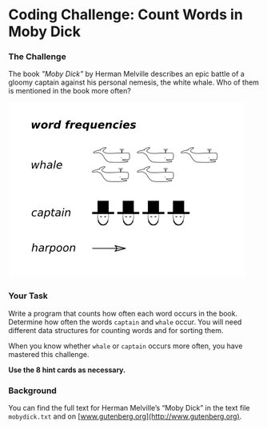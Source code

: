
# Coding Challenge: Count Words in Moby Dick

### The Challenge

The book *"Moby Dick"* by Herman Melville describes an epic battle of a gloomy captain against his personal nemesis, the white whale. Who of them is mentioned in the book more often?

![Moby Dick word count](mobydick_count.png)

### Your Task

Write a program that counts how often each word occurs in the book. Determine how often the words `captain` and `whale` occur. You will need different data structures for counting words and for sorting them.

When you know whether `whale` or `captain` occurs more often, you have mastered this challenge.

**Use the 8 hint cards as necessary.**

### Background

You can find the full text for Herman Melville’s “Moby Dick” in the text file `mobydick.txt` and on 
[www.gutenberg.org](http://www.gutenberg.org). 

